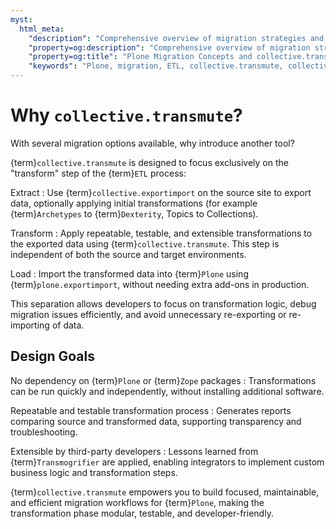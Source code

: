 ```yaml
---
myst:
  html_meta:
    "description": "Comprehensive overview of migration strategies and ETL tools for Plone, including collective.transmute, collective.exportimport, and Transmogrifier."
    "property=og:description": "Comprehensive overview of migration strategies and ETL tools for Plone, including collective.transmute, collective.exportimport, and Transmogrifier."
    "property=og:title": "Plone Migration Concepts and collective.transmute"
    "keywords": "Plone, migration, ETL, collective.transmute, collective.exportimport, Transmogrifier, plone.exportimport, upgrades, glossary"
---
```



# Why `collective.transmute`?

With several migration options available, why introduce another tool?

{term}`collective.transmute` is designed to focus exclusively on the "transform" step of the {term}`ETL` process:

Extract
:    Use {term}`collective.exportimport` on the source site to export data, optionally applying initial transformations (for example {term}`Archetypes` to {term}`Dexterity`, Topics to Collections).

Transform
:    Apply repeatable, testable, and extensible transformations to the exported data using {term}`collective.transmute`. This step is independent of both the source and target environments.

Load
:    Import the transformed data into {term}`Plone` using {term}`plone.exportimport`, without needing extra add-ons in production.

This separation allows developers to focus on transformation logic, debug migration issues efficiently, and avoid unnecessary re-exporting or re-importing of data.

## Design Goals

No dependency on {term}`Plone` or {term}`Zope` packages
:    Transformations can be run quickly and independently, without installing additional software.

Repeatable and testable transformation process
:    Generates reports comparing source and transformed data, supporting transparency and troubleshooting.

Extensible by third-party developers
:    Lessons learned from {term}`Transmogrifier` are applied, enabling integrators to implement custom business logic and transformation steps.

{term}`collective.transmute` empowers you to build focused, maintainable, and efficient migration workflows for {term}`Plone`, making the transformation phase modular, testable, and developer-friendly.
